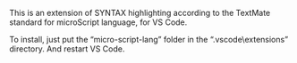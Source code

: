 This is an extension of SYNTAX highlighting according to the TextMate standard for microScript language, for VS Code.

To install, just put the “micro-script-lang” folder in the “.vscode\extensions” directory. And restart VS Code.
